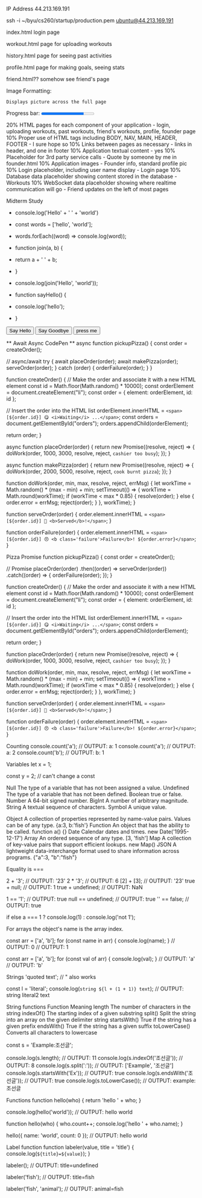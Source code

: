 IP Address
44.213.169.191

ssh -i ~/byu/cs260/startup/production.pem ubuntu@44.213.169.191


index.html
    login page

workout.html
    page for uploading workouts

history.html
    page for seeing past activities

profile.html
    page for making goals, seeing stats

friend.html??
    somehow see friend's page

Image Formatting:
    <style>
        img {
            width: 100%;
        }
    </style>

    Displays picture across the full page

Progress bar:
    <label for="bike"></label>
    <progress id="bike" value="80" max="100"> 80% 
    </progress>


20% HTML pages for each component of your application 
    - login, uploading workouts, past workouts, friend's workouts, profile, founder page
10% Proper use of HTML tags including BODY, NAV, MAIN, HEADER, FOOTER
    - I sure hope so
10% Links between pages as necessary
    - links in header, and one in footer
10% Application textual content
    - yes
10% Placeholder for 3rd party service calls
    - Quote by someone by me in founder.html
10% Application images
    - Founder info, standard profile pic
10% Login placeholder, including user name display
    - Login page
10% Database data placeholder showing content stored in the database
    - Workouts
10% WebSocket data placeholder showing where realtime communication will go
    - Friend updates on the left of most pages


Midterm Study
- console.log('Hello' + ' ' + 'world')
- const words = ['hello', 'world'];
- words.forEach((word) => console.log(word));

- function join(a, b) {
- return a + ' ' + b;
- }
- console.log(join('Hello', 'world'));

- function sayHello() {
- console.log('hello');
- }

<head>
    <script src="index.js"></script>
</head>
    <body>
        <script>
            function sayGoodbye() {
              alert('Goodbye');
            }
        </script>
        <button onclick="sayHello()">Say Hello</button>
        <button onclick="sayGoodbye()">Say Goodbye</button>
        <button onclick="let i=1;i++;console.log(i)">press me</button>
    </body>

** Await Async CodePen **
async function pickupPizza() {
  const order = createOrder();

  // async/await
  try {
    await placeOrder(order);
    await makePizza(order);
    serveOrder(order);
  } catch (order) {
    orderFailure(order);
  }
}

function createOrder() {
  // Make the order and associate it with a new HTML element
  const id = Math.floor(Math.random() * 10000);
  const orderElement = document.createElement("li");
  const order = { element: orderElement, id: id };

  // Insert the order into the HTML list
  orderElement.innerHTML = `<span>[${order.id}] 😋 <i>Waiting</i> ...</span>`;
  const orders = document.getElementById("orders");
  orders.appendChild(orderElement);

  return order;
}

async function placeOrder(order) {
  return new Promise((resolve, reject) => {
    doWork(order, 1000, 3000, resolve, reject, `cashier too busy`);
  });
}

async function makePizza(order) {
  return new Promise((resolve, reject) => {
    doWork(order, 2000, 5000, resolve, reject, `cook burnt pizza`);
  });
}

function doWork(order, min, max, resolve, reject, errMsg) {
  let workTime = Math.random() * (max - min) + min;
  setTimeout(() => {
    workTime = Math.round(workTime);
    if (workTime < max * 0.85) {
      resolve(order);
    } else {
      order.error = errMsg;
      reject(order);
    }
  }, workTime);
}

function serveOrder(order) {
  order.element.innerHTML = `<span>[${order.id}] 🍕 <b>Served</b>!</span>`;
}

function orderFailure(order) {
  order.element.innerHTML = `<span> [${order.id}] 😠 <b class='failure'>Failure</b>! ${order.error}</span>`;
}

Pizza Promise
function pickupPizza() {
  const order = createOrder();

  // Promise
  placeOrder(order)
    .then((order) => serveOrder(order))
    .catch((order) => {
      orderFailure(order);
    });
}

function createOrder() {
  // Make the order and associate it with a new HTML element
  const id = Math.floor(Math.random() * 10000);
  const orderElement = document.createElement("li");
  const order = { element: orderElement, id: id };

  // Insert the order into the HTML list
  orderElement.innerHTML = `<span>[${order.id}] 😋 <i>Waiting</i> ...</span>`;
  const orders = document.getElementById("orders");
  orders.appendChild(orderElement);

  return order;
}

function placeOrder(order) {
  return new Promise((resolve, reject) => {
    doWork(order, 1000, 3000, resolve, reject, `cashier too busy`);
  });
}

function doWork(order, min, max, resolve, reject, errMsg) {
  let workTime = Math.random() * (max - min) + min;
  setTimeout(() => {
    workTime = Math.round(workTime);
    if (workTime < max * 0.85) {
      resolve(order);
    } else {
      order.error = errMsg;
      reject(order);
    }
  }, workTime);
}

function serveOrder(order) {
  order.element.innerHTML = `<span>[${order.id}] 🍕 <b>Served</b>!</span>`;
}

function orderFailure(order) {
  order.element.innerHTML = `<span> [${order.id}] 😠 <b class='failure'>Failure</b>! ${order.error}</span>`;
}

Counting
console.count('a');
// OUTPUT: a: 1
console.count('a');
// OUTPUT: a: 2
console.count('b');
// OUTPUT: b: 1

Variables
let x = 1;

const y = 2; // can't change a const

Null	The type of a variable that has not been assigned a value.
Undefined	The type of a variable that has not been defined.
Boolean	true or false.
Number	A 64-bit signed number.
BigInt	A number of arbitrary magnitude.
String	A textual sequence of characters.
Symbol	A unique value.


Object	A collection of properties represented by name-value pairs. Values can be of any type.	{a:3, b:'fish'}
Function	An object that has the ability to be called.	function a() {}
Date	Calendar dates and times.	new Date('1995-12-17')
Array	An ordered sequence of any type.	[3, 'fish']
Map	A collection of key-value pairs that support efficient lookups.	new Map()
JSON	A lightweight data-interchange format used to share information across programs.	{"a":3, "b":"fish"}


Equality is ===

2 + '3';
// OUTPUT: '23'
2 * '3';
// OUTPUT: 6
[2] + [3];
// OUTPUT: '23'
true + null;
// OUTPUT: 1
true + undefined;
// OUTPUT: NaN

1 == '1';
// OUTPUT: true
null == undefined;
// OUTPUT: true
'' == false;
// OUTPUT: true

if else
a === 1 ? console.log(1) : console.log('not 1');

For arrays the object's name is the array index.

const arr = ['a', 'b'];
for (const name in arr) {
  console.log(name);
}
// OUTPUT: 0
// OUTPUT: 1

const arr = ['a', 'b'];
for (const val of arr) {
  console.log(val);
}
// OUTPUT: 'a'
// OUTPUT: 'b'

Strings
'quoted text'; // " also works

const l = 'literal';
console.log(`string ${l + (1 + 1)} text`);
// OUTPUT: string literal2 text

String functions
Function	Meaning
length	The number of characters in the string
indexOf()	The starting index of a given substring
split()	Split the string into an array on the given delimiter string
startsWith()	True if the string has a given prefix
endsWith()	True if the string has a given suffix
toLowerCase()	Converts all characters to lowercase

const s = 'Example:조선글';

console.log(s.length);
// OUTPUT: 11
console.log(s.indexOf('조선글'));
// OUTPUT: 8
console.log(s.split(':'));
// OUTPUT: ['Example', '조선글']
console.log(s.startsWith('Ex'));
// OUTPUT: true
console.log(s.endsWith('조선글'));
// OUTPUT: true
console.log(s.toLowerCase());
// OUTPUT: example:조선글


Functions
function hello(who) {
  return 'hello ' + who;
}

console.log(hello('world'));
// OUTPUT: hello world

function hello(who) {
  who.count++;
  console.log('hello ' + who.name);
}

hello({ name: 'world', count: 0 });
// OUTPUT: hello world

Label function
function labeler(value, title = 'title') {
  console.log(`${title}=${value}`);
}

labeler();
// OUTPUT: title=undefined

labeler('fish');
// OUTPUT: title=fish

labeler('fish', 'animal');
// OUTPUT: animal=fish
